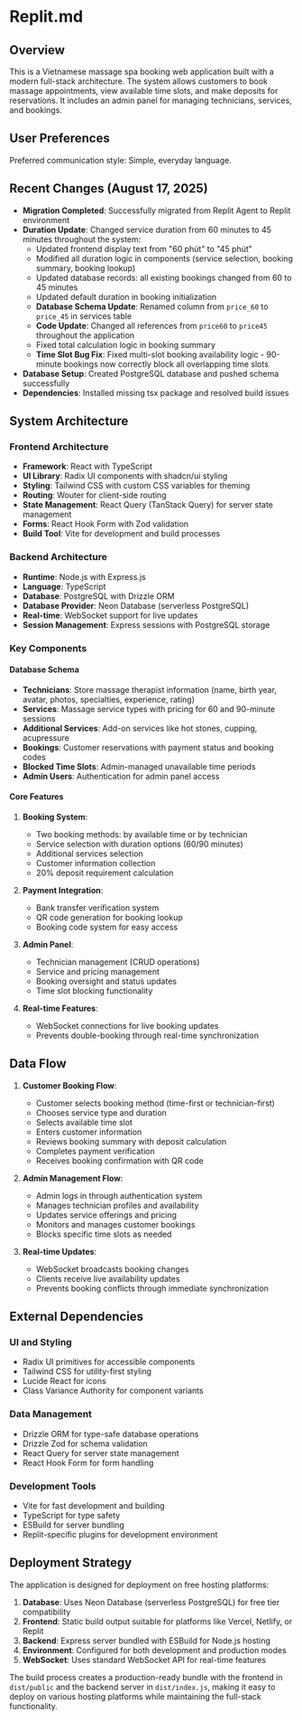# Replit.md

## Overview

This is a Vietnamese massage spa booking web application built with a modern full-stack architecture. The system allows customers to book massage appointments, view available time slots, and make deposits for reservations. It includes an admin panel for managing technicians, services, and bookings.

## User Preferences

Preferred communication style: Simple, everyday language.

## Recent Changes (August 17, 2025)

- **Migration Completed**: Successfully migrated from Replit Agent to Replit environment
- **Duration Update**: Changed service duration from 60 minutes to 45 minutes throughout the system:
  - Updated frontend display text from "60 phút" to "45 phút"
  - Modified all duration logic in components (service selection, booking summary, booking lookup)
  - Updated database records: all existing bookings changed from 60 to 45 minutes
  - Updated default duration in booking initialization
  - **Database Schema Update**: Renamed column from `price_60` to `price_45` in services table
  - **Code Update**: Changed all references from `price60` to `price45` throughout the application
  - Fixed total calculation logic in booking summary
  - **Time Slot Bug Fix**: Fixed multi-slot booking availability logic - 90-minute bookings now correctly block all overlapping time slots
- **Database Setup**: Created PostgreSQL database and pushed schema successfully
- **Dependencies**: Installed missing tsx package and resolved build issues

## System Architecture

### Frontend Architecture
- **Framework**: React with TypeScript
- **UI Library**: Radix UI components with shadcn/ui styling
- **Styling**: Tailwind CSS with custom CSS variables for theming
- **Routing**: Wouter for client-side routing
- **State Management**: React Query (TanStack Query) for server state management
- **Forms**: React Hook Form with Zod validation
- **Build Tool**: Vite for development and build processes

### Backend Architecture
- **Runtime**: Node.js with Express.js
- **Language**: TypeScript
- **Database**: PostgreSQL with Drizzle ORM
- **Database Provider**: Neon Database (serverless PostgreSQL)
- **Real-time**: WebSocket support for live updates
- **Session Management**: Express sessions with PostgreSQL storage

### Key Components

#### Database Schema
- **Technicians**: Store massage therapist information (name, birth year, avatar, photos, specialties, experience, rating)
- **Services**: Massage service types with pricing for 60 and 90-minute sessions
- **Additional Services**: Add-on services like hot stones, cupping, acupressure
- **Bookings**: Customer reservations with payment status and booking codes
- **Blocked Time Slots**: Admin-managed unavailable time periods
- **Admin Users**: Authentication for admin panel access

#### Core Features
1. **Booking System**:
   - Two booking methods: by available time or by technician
   - Service selection with duration options (60/90 minutes)
   - Additional services selection
   - Customer information collection
   - 20% deposit requirement calculation

2. **Payment Integration**:
   - Bank transfer verification system
   - QR code generation for booking lookup
   - Booking code system for easy access

3. **Admin Panel**:
   - Technician management (CRUD operations)
   - Service and pricing management
   - Booking oversight and status updates
   - Time slot blocking functionality

4. **Real-time Features**:
   - WebSocket connections for live booking updates
   - Prevents double-booking through real-time synchronization

## Data Flow

1. **Customer Booking Flow**:
   - Customer selects booking method (time-first or technician-first)
   - Chooses service type and duration
   - Selects available time slot
   - Enters customer information
   - Reviews booking summary with deposit calculation
   - Completes payment verification
   - Receives booking confirmation with QR code

2. **Admin Management Flow**:
   - Admin logs in through authentication system
   - Manages technician profiles and availability
   - Updates service offerings and pricing
   - Monitors and manages customer bookings
   - Blocks specific time slots as needed

3. **Real-time Updates**:
   - WebSocket broadcasts booking changes
   - Clients receive live availability updates
   - Prevents booking conflicts through immediate synchronization

## External Dependencies

### UI and Styling
- Radix UI primitives for accessible components
- Tailwind CSS for utility-first styling
- Lucide React for icons
- Class Variance Authority for component variants

### Data Management
- Drizzle ORM for type-safe database operations
- Drizzle Zod for schema validation
- React Query for server state management
- React Hook Form for form handling

### Development Tools
- Vite for fast development and building
- TypeScript for type safety
- ESBuild for server bundling
- Replit-specific plugins for development environment

## Deployment Strategy

The application is designed for deployment on free hosting platforms:

1. **Database**: Uses Neon Database (serverless PostgreSQL) for free tier compatibility
2. **Frontend**: Static build output suitable for platforms like Vercel, Netlify, or Replit
3. **Backend**: Express server bundled with ESBuild for Node.js hosting
4. **Environment**: Configured for both development and production modes
5. **WebSocket**: Uses standard WebSocket API for real-time features

The build process creates a production-ready bundle with the frontend in `dist/public` and the backend server in `dist/index.js`, making it easy to deploy on various hosting platforms while maintaining the full-stack functionality.